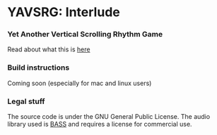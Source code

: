 # **YAVSRG: Interlude**
### Yet Another Vertical Scrolling Rhythm Game

Read about what this is [here](https://percyqaz.github.io/YAVSRG)

### Build instructions

Coming soon (especially for mac and linux users)

### Legal stuff

The source code is under the GNU General Public License.
The audio library used is [BASS](http://www.un4seen.com/bass.html) and requires a license for commercial use.
